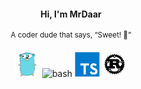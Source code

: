 <p align="center">
    <h4 align="center">Hi, I'm MrDaar</h4>
    <p align="center"><sup>A coder dude that says, <q>Sweet! 🍠</q> </sup></p>
</p>
<p align="center"><img src="//raw.githubusercontent.com/devicons/devicon/master/icons/go/go-original.svg" alt="go" width="40" height="40"/> <img src="//www.vectorlogo.zone/logos/gnu_bash/gnu_bash-icon.svg" alt="bash" width="40" height="40"/> <img src="//raw.githubusercontent.com/devicons/devicon/master/icons/typescript/typescript-original.svg" alt="typescript" width="40" height="40"/> <img src="//raw.githubusercontent.com/devicons/devicon/master/icons/rust/rust-plain.svg" alt="rust" width="40" height="40"/></p>
